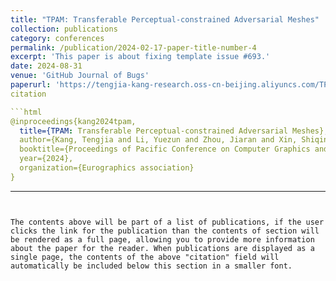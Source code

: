 ```yaml
---
title: "TPAM: Transferable Perceptual-constrained Adversarial Meshes"
collection: publications
category: conferences
permalink: /publication/2024-02-17-paper-title-number-4
excerpt: 'This paper is about fixing template issue #693.'
date: 2024-08-31
venue: 'GitHub Journal of Bugs'
paperurl: 'https://tengjia-kang-research.oss-cn-beijing.aliyuncs.com/TPAM/TPAM.pdf'
citation

```html
@inproceedings{kang2024tpam,
  title={TPAM: Transferable Perceptual-constrained Adversarial Meshes},
  author={Kang, Tengjia and Li, Yuezun and Zhou, Jiaran and Xin, Shiqing and Dong, Junyu and Tu, Changhe},
  booktitle={Proceedings of Pacific Conference on Computer Graphics and Applications},
  year={2024},
  organization={Eurographics association}
}
```
---
```


The contents above will be part of a list of publications, if the user clicks the link for the publication than the contents of section will be rendered as a full page, allowing you to provide more information about the paper for the reader. When publications are displayed as a single page, the contents of the above "citation" field will automatically be included below this section in a smaller font.
